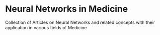 # Neural Networks in Medicine 
Collection of Articles on Neural Networks and related concepts with their application in various fields of Medicine
